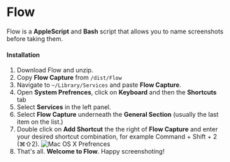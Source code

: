 Flow
====

Flow is a **AppleScript** and **Bash** script that allows you to name screenshots before taking them.

#### Installation ####
1. Download Flow and unzip.
2. Copy **Flow Capture** from 	``/dist/Flow``
3. Navigate to ``~/Library/Services`` and paste **Flow Capture**.
4. Open **System Prefrences**, click on **Keyboard** and then the **Shortcuts** tab
5. Select **Services** in the left panel.
6. Select **Flow Capture** underneath the **General Section** (usually the last item on the list.)
7. Double click on **Add Shortcut** the the right of **Flow Capture** and enter your desired shortcut combination, for example Command + Shift + 2 (⌘⇧2).
![Mac OS X Prefrences](https://copy.com/eHNuDYlNdHkbDiJG)  
8. That's all. **Welcome to Flow**. Happy screenshoting!
